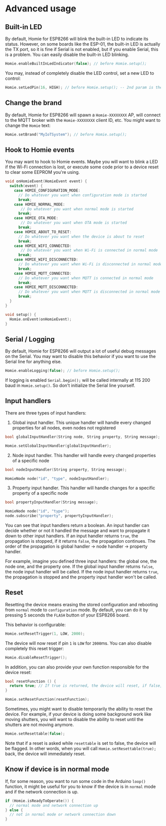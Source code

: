 # Advanced usage

## Built-in LED

By default, Homie for ESP8266 will blink the built-in LED to indicate its status. However, on some boards like the ESP-01, the built-in LED is actually the TX port, so it is fine if Serial is not enabled, but if you enable Serial, this is a problem. You can easily disable the built-in LED blinking.

```c++
Homie.enableBuiltInLedIndicator(false); // before Homie.setup();
```

You may, instead of completely disable the LED control, set a new LED to control:

```c++
Homie.setLedPin(16, HIGH); // before Homie.setup(); -- 2nd param is the state when the LED is on
```

## Change the brand

By default, Homie for ESP8266 will spawn a `Homie-XXXXXXXX` AP, will connect to the MQTT broker with the `Homie-XXXXXXXX` client ID, etc. You might want to change the `Homie` text:

```c++
Homie.setBrand("MyIoTSystem"); // before Homie.setup();
```

## Hook to Homie events

You may want to hook to Homie events. Maybe you will want to blink a LED if the Wi-Fi connection is lost, or execute some code prior to a device reset to clear some EEPROM you're using.

```c++
void onHomieEvent(HomieEvent event) {
  switch(event) {
    case HOMIE_CONFIGURATION_MODE:
      // Do whatever you want when configuration mode is started
      break;
    case HOMIE_NORMAL_MODE:
       // Do whatever you want when normal mode is started
      break;
    case HOMIE_OTA_MODE:
       // Do whatever you want when OTA mode is started
      break;
    case HOMIE_ABOUT_TO_RESET:
      // Do whatever you want when the device is about to reset
      break;
    case HOMIE_WIFI_CONNECTED:
       // Do whatever you want when Wi-Fi is connected in normal mode
      break;
    case HOMIE_WIFI_DISCONNECTED:
      // Do whatever you want when Wi-Fi is disconnected in normal mode
      break;
    case HOMIE_MQTT_CONNECTED:
      // Do whatever you want when MQTT is connected in normal mode
      break;
    case HOMIE_MQTT_DISCONNECTED:
      // Do whatever you want when MQTT is disconnected in normal mode
      break;
  }
}

void setup() {
  Homie.onEvent(onHomieEvent);
}
```

## Serial / Logging

By default, Homie for ESP8266 will output a lot of useful debug messages on the Serial. You may want to disable this behavior if you want to use the Serial line for anything else.

```c++
Homie.enableLogging(false); // before Homie.setup();
```

If logging is enabled `Serial.begin();` will be called internally at 115 200 baud in `Homie.setup()`. So don't initialize the Serial line yourself.

## Input handlers

There are three types of input handlers:

1. Global input handler. This unique handler will handle every changed properties for all nodes, even nodes not registered

```c++
bool globalInputHandler(String node, String property, String message);

Homie.setGlobalInputHandler(globalInputHandler);
```
2. Node input handler. This handler will handle every changed properties of a specific node

```c++
bool nodeInputHandler(String property, String message);

HomieNode node("id", "type", nodeInputHandler);
```
3. Property input handler. This handler will handle changes for a specific property of a specific node

```c++
bool propertyInputHandler(String message);

HomieNode node("id", "type");
node.subscribe("property", propertyInputHandler);
```

You can see that input handlers return a boolean. An input handler can decide whether or not it handled the message and want to propagate it down to other input handlers. If an input handler returns `true`, the propagation is stopped, if it returns `false`, the propagation continues. The order of the propagation is global handler → node handler → property handler.

For example, imagine you defined three input handlers: the global one, the node one, and the property one. If the global input handler returns `false`, the node input handler will be called. If the node input handler returns `true`, the propagation is stopped and the property input handler won't be called.

## Reset

Resetting the device means erasing the stored configuration and rebooting from `normal` mode to `configuration` mode. By default, you can do it by pressing 5 seconds the `FLASH` button of your ESP8266 board.

This behavior is configurable:

```c++
Homie.setResetTrigger(1, LOW, 2000);
```

The device will now reset if pin `1` is `LOW` for `2000`ms. You can also disable completely this reset trigger:

```c++
Homie.disableResetTrigger();
```

In addition, you can also provide your own function responsible for the device reset:

```c++
bool resetFunction () {
  return true; // If true is returned, the device will reset, if false, it won't
}

Homie.setResetFunction(resetFunction);
```

Sometimes, you might want to disable temporarily the ability to reset the device. For example, if your device is doing some background work like moving shutters, you will want to disable the ability to reset until the shutters are not moving anymore.

```c++
Homie.setResettable(false);
```

Note that if a reset is asked while `resettable` is set to false, the device will be flagged. In other words, when you will call `Homie.setResettable(true);` back, the device will immediately reset.

## Know if device is in normal mode

If, for some reason, you want to run some code in the Arduino `loop()` function, it might be useful for you to know if the device is in `normal` mode and if the network connection is up.

```c++
if (Homie.isReadyToOperate()) {
  // normal mode and network connection up
} else {
  // not in normal mode or network connection down
}
```
